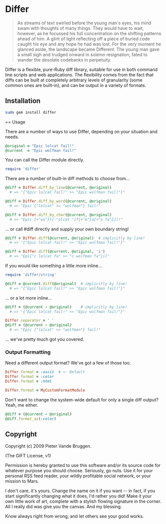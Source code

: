 # Differ

> As streams of text swirled before the young man's eyes, his mind swam with thoughts of many things. They would have to wait, however, as he focussed his full concentration on the shifting patterns ahead of him. A glint of light reflecting off a piece of buried code caught his eye and any hope he had was lost. For the very moment he glanced aside, the landscape became Different.
> The young man gave a small sigh and trudged onward in solemn resignation, fated to wander the desolate codebanks in perpetuity.

Differ is a flexible, pure-Ruby diff library, suitable for use in both command
line scripts and web applications.  The flexibility comes from the fact that
diffs can be built at completely arbitrary levels of granularity (some common
ones are built-in), and can be output in a variety of formats.

## Installation

```bash
sudo gem install differ
```

== Usage

There are a number of ways to use Differ, depending on your situation and needs.

```ruby
@original = "Epic lolcat fail!"
@current  = "Epic wolfman fail!"
```

You can call the Differ module directly.

```ruby
require 'differ'
```

There are a number of built-in diff methods to choose from...

```ruby
@diff = Differ.diff_by_line(@current, @original)
  # => "{"Epic lolcat fail!" >> "Epic wolfman fail!"}"

@diff = Differ.diff_by_word(@current, @original)
  # => "Epic {"lolcat" >> "wolfman"} fail!"

@diff = Differ.diff_by_char(@current, @original)
  # => "Epic {+"wo"}l{-"olcat "}f{+"m"}a{+"n fa"}il!"
```

... or call #diff directly and supply your own boundary string!

```ruby
@diff = Differ.diff(@current, @original)  # implicitly by line!
  # => "{"Epic lolcat fail!" >> "Epic wolfman fail!"}"

@diff = Differ.diff(@current, @original, 'i')
  # => "Epi{"c lolcat fa" >> "c wolfman fa"}il"
```

If you would like something a little more inline...

```ruby
require 'differ/string'

@diff = @current.diff(@original)  # implicitly by line!
  # => "{"Epic lolcat fail!" >> "Epic wolfman fail!"}"
```

... or a lot more inline...

```ruby
@diff = (@current - @original)    # implicitly by line!
  # => "{"Epic lolcat fail!" >> "Epic wolfman fail!"}"

Differ.separator = ' '
@diff = (@current - @original)
  # => "Epic {"lolcat" >> "wolfman"} fail!"
```

... we've pretty much got you covered.

### Output Formatting

Need a different output format?  We've got a few of those too.

```ruby
Differ.format = :ascii  # <- Default
Differ.format = :color
Differ.format = :html

Differ.format = MyCustomFormatModule
```

Don't want to change the system-wide default for only a single diff output?
Yeah, me either.

```ruby
@diff = (@current - @original)
@diff.format_as(:color)
```

## Copyright

Copyright (c) 2009 Pieter Vande Bruggen.

(The GIFT License, v1)

Permission is hereby granted to use this software and/or its source code for
whatever purpose you should choose. Seriously, go nuts. Use it for your personal
RSS feed reader, your wildly profitable social network, or your mission to Mars.

I don't care, it's yours. Change the name on it if you want -- in fact, if you
start significantly changing what it does, I'd rather you did! Make it your own
little work of art, complete with a stylish flowing signature in the corner. All
I really did was give you the canvas.  And my blessing.

  Know always right from wrong, and let others see your good works.
